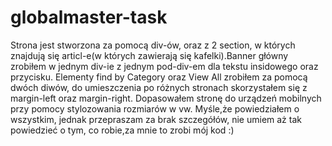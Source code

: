# globalmaster-task
Strona jest stworzona za pomocą div-ów, oraz z 2 section, w których znajdują się articl-e(w których zawierają się kafelki).Banner główny zrobiłem w jednym div-ie z jednym pod-div-em dla tekstu insidowego oraz przycisku.
Elementy find by Category oraz View All zrobiłem za pomocą dwóch diwów,  do umieszczenia po różnych stronach skorzystałem się z margin-left oraz margin-right.
Dopasowałem stronę do urządzeń mobilnych przy pomocy stylozowania rozmiarów w vw.
Myśle,że powiedziałem o wszystkim, jednak przepraszam za brak szczegółów, nie umiem aż tak powiedzieć o tym, co robie,za mnie to zrobi mój kod :) 

